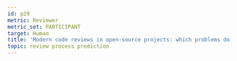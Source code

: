 ```yaml
---
id: p29
metric: Reviewer
metric_set: PARTICIPANT
target: Human
title: 'Modern code reviews in open-source projects: which problems do they fix?'
topic: review process prediction
---
```

